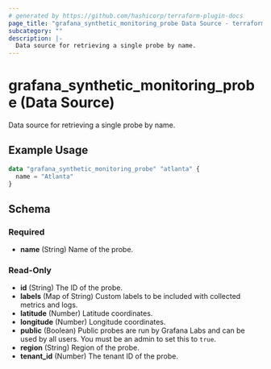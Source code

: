 ```yaml
---
# generated by https://github.com/hashicorp/terraform-plugin-docs
page_title: "grafana_synthetic_monitoring_probe Data Source - terraform-provider-grafana"
subcategory: ""
description: |-
  Data source for retrieving a single probe by name.
---
```


# grafana_synthetic_monitoring_probe (Data Source)

Data source for retrieving a single probe by name.

## Example Usage

```terraform
data "grafana_synthetic_monitoring_probe" "atlanta" {
  name = "Atlanta"
}
```

<!-- schema generated by tfplugindocs -->
## Schema

### Required

- **name** (String) Name of the probe.

### Read-Only

- **id** (String) The ID of the probe.
- **labels** (Map of String) Custom labels to be included with collected metrics and logs.
- **latitude** (Number) Latitude coordinates.
- **longitude** (Number) Longitude coordinates.
- **public** (Boolean) Public probes are run by Grafana Labs and can be used by all users. You must be an admin to set this to `true`.
- **region** (String) Region of the probe.
- **tenant_id** (Number) The tenant ID of the probe.


